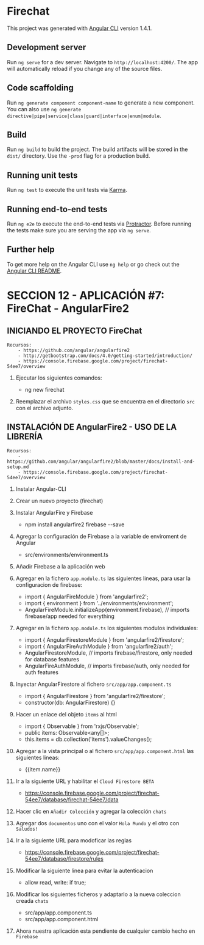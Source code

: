 # Firechat

This project was generated with [Angular CLI](https://github.com/angular/angular-cli) version 1.4.1.

## Development server

Run `ng serve` for a dev server. Navigate to `http://localhost:4200/`. The app will automatically reload if you change any of the source files.

## Code scaffolding

Run `ng generate component component-name` to generate a new component. You can also use `ng generate directive|pipe|service|class|guard|interface|enum|module`.

## Build

Run `ng build` to build the project. The build artifacts will be stored in the `dist/` directory. Use the `-prod` flag for a production build.

## Running unit tests

Run `ng test` to execute the unit tests via [Karma](https://karma-runner.github.io).

## Running end-to-end tests

Run `ng e2e` to execute the end-to-end tests via [Protractor](http://www.protractortest.org/).
Before running the tests make sure you are serving the app via `ng serve`.

## Further help

To get more help on the Angular CLI use `ng help` or go check out the [Angular CLI README](https://github.com/angular/angular-cli/blob/master/README.md).


# SECCION 12 - APLICACIÓN #7: FireChat - AngularFire2

## INICIANDO EL PROYECTO FireChat
	
	Recursos:
		- https://github.com/angular/angularfire2
		- http://getbootstrap.com/docs/4.0/getting-started/introduction/
		- https://console.firebase.google.com/project/firechat-54ee7/overview

1. Ejecutar los siguientes comandos:
	- ng new firechat

2. Reemplazar el archivo `styles.css` que se encuentra en el directorio `src` con
el archivo adjunto.

## INSTALACIÓN DE AngularFire2 - USO DE LA LIBRERÍA

	Recursos:
		- https://github.com/angular/angularfire2/blob/master/docs/install-and-setup.md
		- https://console.firebase.google.com/project/firechat-54ee7/overview

1. Instalar Angular-CLI

2. Crear un nuevo proyecto (firechat)

3. Instalar AngularFire y Firebase 
	- npm install angularfire2 firebase --save

4. Agregar la configuración de Firebase a la variable de enviroment de Angular
	- src/environments/environment.ts

5. Añadir Firebase a la aplicación web

6. Agregar en la fichero `app.module.ts` las siguientes lineas, para usar la configuracion
de firebase:
	- import { AngularFireModule } from 'angularfire2';
	- import { environment } from '../environments/environment';
	- AngularFireModule.initializeApp(environment.firebase), // imports firebase/app needed for everything
	
7. Agregar en la fichero `app.module.ts` los siguientes modulos individuales:
	- import { AngularFirestoreModule } from 'angularfire2/firestore';
	- import { AngularFireAuthModule } from 'angularfire2/auth';
	- AngularFirestoreModule, // imports firebase/firestore, only needed for database features
	- AngularFireAuthModule, // imports firebase/auth, only needed for auth features

8. Inyectar AngularFirestore al fichero `src/app/app.component.ts`
	- import { AngularFirestore } from 'angularfire2/firestore';
	- constructor(db: AngularFirestore) {}

9. Hacer un enlace del objeto `items` al html
	- import { Observable } from 'rxjs/Observable';
	- public items: Observable<any[]>;
	- this.items = db.collection('items').valueChanges();
	
10. Agregar a la vista principal o al fichero `src/app/app.component.html` las siguientes lineas:
	<ul>
	   <li class="text" *ngFor="let item of items | async">
	       {{item.name}}
	   </li>
	</ul>

11. Ir a la siguiente URL y habilitar el `Cloud Firestore BETA`
	- https://console.firebase.google.com/project/firechat-54ee7/database/firechat-54ee7/data

12. Hacer clic en `Añadir Colección` y agregar la colección `chats`

13. Agregar dos `documentos` uno con el valor `Hola Mundo` y el otro con `Saludos!`

14. Ir a la siguiente URL para modoficar las reglas
	- https://console.firebase.google.com/project/firechat-54ee7/database/firestore/rules

15. Modificar la siguiente linea para evitar la autenticacion
	- allow read, write: if true;

16. Modificar los siguientes ficheros y adaptarlo a la nueva coleccion creada `chats`
	- src/app/app.component.ts
	- src/app/app.component.html

17. Ahora nuestra aplicación esta pendiente de cualquier cambio hecho en `Firebase`








